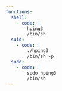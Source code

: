 ```yaml
---
functions:
  shell:
    - code: |
        hping3
        /bin/sh
  suid:
    - code: |
        ./hping3
        /bin/sh -p
  sudo:
    - code: |
        sudo hping3
        /bin/sh
---
```

